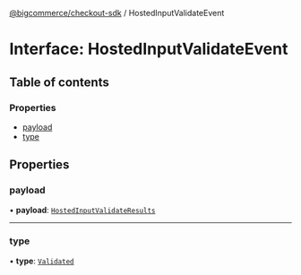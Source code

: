 [@bigcommerce/checkout-sdk](../README.md) / HostedInputValidateEvent

# Interface: HostedInputValidateEvent

## Table of contents

### Properties

- [payload](HostedInputValidateEvent.md#payload)
- [type](HostedInputValidateEvent.md#type)

## Properties

### payload

• **payload**: [`HostedInputValidateResults`](HostedInputValidateResults.md)

___

### type

• **type**: [`Validated`](../enums/HostedInputEventType.md#validated)
